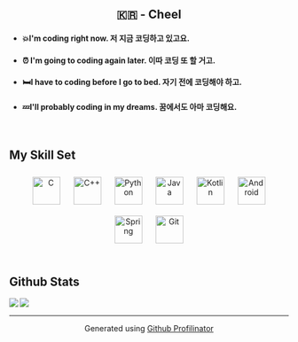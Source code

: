 ## **<div align="center">🇰🇷 - Cheel</div>**  
  

- #### 💥I'm coding right now. 저 지금 코딩하고 있고요.  
  

- #### ⏰ I'm going to coding again later. 이따 코딩 또 할 거고.  
  

- #### 🛏️I have to coding before I go to bed. 자기 전에 코딩해야 하고.  
  

- #### 💤I'll probably coding in my dreams. 꿈에서도 아마 코딩해요.  
  

<br/>  


## My Skill Set  
<div align="center">  
<img style="margin: 10px" src="https://profilinator.rishav.dev/skills-assets/c-original.svg" alt="C" height="50" />  
  <img style="margin: 10px" src="https://profilinator.rishav.dev/skills-assets/cplusplus-original.svg" alt="C++" height="50" />  
<img style="margin: 10px" src="https://profilinator.rishav.dev/skills-assets/python-original.svg" alt="Python" height="50" />  
<img style="margin: 10px" src="https://profilinator.rishav.dev/skills-assets/java-original-wordmark.svg" alt="Java" height="50" />  
<img style="margin: 10px" src="https://profilinator.rishav.dev/skills-assets/kotlinlang-icon.svg" alt="Kotlin" height="50" />  
<img style="margin: 10px" src="https://profilinator.rishav.dev/skills-assets/android-original-wordmark.svg" alt="Android" height="50" />  
<img style="margin: 10px" src="https://profilinator.rishav.dev/skills-assets/springio-icon.svg" alt="Spring" height="50" />  
<img style="margin: 10px" src="https://profilinator.rishav.dev/skills-assets/git-scm-icon.svg" alt="Git" height="50" />  
</div>  

<br/>  


## Github Stats  
<img src="https://github-readme-stats.vercel.app/api/top-langs/?username=miche715&hide_border=true&layout=compact" align="left" />  

<img src="https://github-readme-stats.vercel.app/api?username=miche715&show_icons=true&count_private=true&hide_border=true" align="left" />

<br /> 

---
<div align="center">Generated using <a href="https://profilinator.rishav.dev/" target="_blank">Github Profilinator</a></div>

